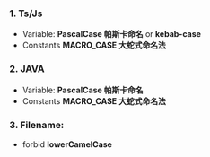 ### 1. Ts/Js
- Variable: **PascalCase 帕斯卡命名** or **kebab-case**
- Constants **MACRO_CASE 大蛇式命名法**
### 2. JAVA
- Variable:  **PascalCase 帕斯卡命名**
- Constants **MACRO_CASE 大蛇式命名法**

### 3. Filename: 
- forbid **lowerCamelCase**

